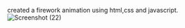 created a firework animation using html,css and javascript.
![Screenshot (22)](https://github.com/MohamedNihmath18/New-Year-2024/assets/106542888/63df2217-f0fd-4357-a7d7-68d23ed7f19e)
